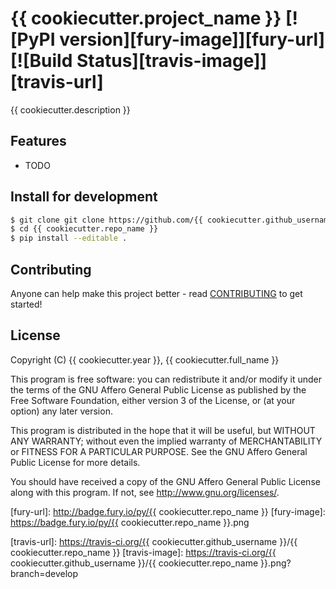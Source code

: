 # {{ cookiecutter.project_name }} [![PyPI version][fury-image]][fury-url] [![Build Status][travis-image]][travis-url]
{{ cookiecutter.description }}


## Features

* TODO


## Install for development

```bash
$ git clone git clone https://github.com/{{ cookiecutter.github_username }}/{{ cookiecutter.repo_name }}.git
$ cd {{ cookiecutter.repo_name }}
$ pip install --editable .
```


## Contributing
Anyone can help make this project better - read [CONTRIBUTING](CONTRIBUTING.md) to get started!


## License
Copyright (C) {{ cookiecutter.year }}, {{ cookiecutter.full_name }}

This program is free software: you can redistribute it and/or modify it under the terms of the GNU Affero General Public License as published by the Free Software Foundation, either version 3 of the License, or (at your option) any later version.

This program is distributed in the hope that it will be useful, but WITHOUT ANY WARRANTY; without even the implied warranty of MERCHANTABILITY or FITNESS FOR A PARTICULAR PURPOSE. See the GNU Affero General Public License for more details.

You should have received a copy of the GNU Affero General Public License along with this program. If not, see http://www.gnu.org/licenses/.



[fury-url]: http://badge.fury.io/py/{{ cookiecutter.repo_name }}
[fury-image]: https://badge.fury.io/py/{{ cookiecutter.repo_name }}.png

[travis-url]: https://travis-ci.org/{{ cookiecutter.github_username }}/{{ cookiecutter.repo_name }}
[travis-image]: https://travis-ci.org/{{ cookiecutter.github_username }}/{{ cookiecutter.repo_name }}.png?branch=develop
